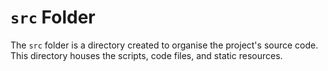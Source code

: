 # `src` Folder

The `src` folder is a directory created to organise the project's source code. This directory houses the scripts, code files, and static resources.

